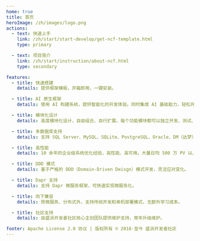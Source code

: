 ```yaml
---
home: true
title: 首页
heroImage: /zh/images/logo.png
actions:
  - text: 快速上手
    link: /zh/start/start-develop/get-ncf-template.html
    type: primary

  - text: 项目简介
    link: /zh/start/instruction/about-ncf.html
    type: secondary

features:
  - title: 快速搭建
    details: 提供框架模板，开箱即用，一键安装。

  - title: AI 原生框架
    details: 使用 AI 构建系统，提供智能化的开发体验。同时集成 AI 基础能力，轻松开发 AI 应用。

  - title: 模块化设计
    details: 高度模块化设计，自由组合、自行扩展。每个功能模块都可以独立开发、测试、集成、部署。

  - title: 多数据库支持
    details: 支持 SQL Server、MySQL、SQLite、PostgreSQL、Oracle、DM（达梦）等多种数据库，并可轻松扩展

  - title: 高性能
    details: 10 余年的企业级系统优化经验，高性能、高可用。大量日均 500 万 PV 以上系统正在使用。

  - title: DDD 模式
    details: 基于严格的 DDD（Domain-Driven Deisgn）模式开发，灵活应对变化。

  - title: Dapr 支持
    details: 支持 Dapr 微服务框架，可快速实现微服务化。

  - title: 向下兼容
    details: 除微服务、分布式外，支持传统开发和单机部署模式，无额外学习成本。

  - title: 社区支持
    details: 由盛派开发者社区核心主创团队提供维护支持，常年升级维护。

footer: Apache License 2.0 协议 | 版权所有 © 2018-至今 盛派开发者社区
---
```

